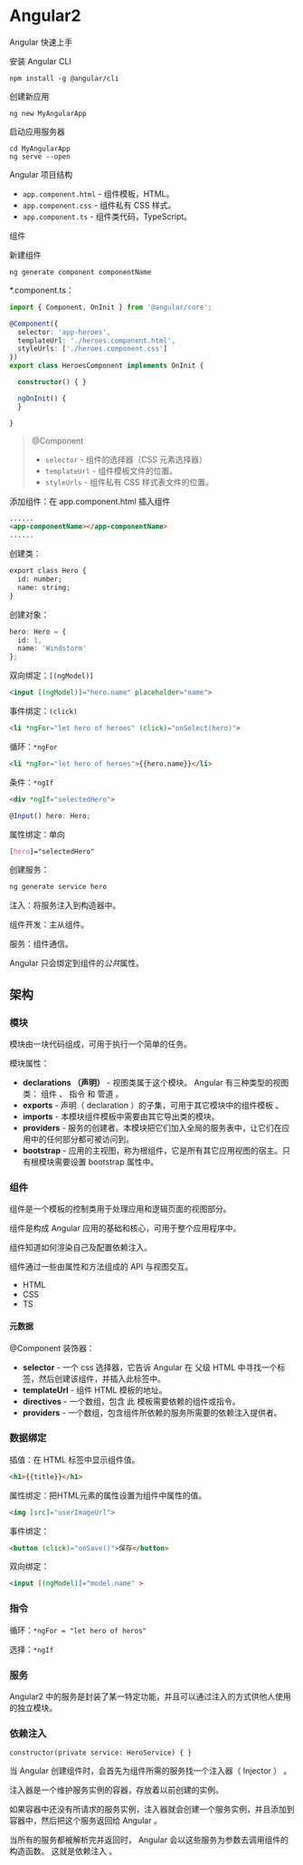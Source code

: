 # Angular2

Angular 快速上手

安装 Angular CLI 

```shell
npm install -g @angular/cli
```

创建新应用

```shell
ng new MyAngularApp
```

启动应用服务器

```shell
cd MyAngularApp
ng serve --open
```

Angular 项目结构

- `app.component.html` - 组件模板，HTML。
- `app.component.css` - 组件私有 CSS 样式。
- `app.component.ts` - 组件类代码，TypeScript。

组件

新建组件

```shell
ng generate component componentName
```

*.component.ts：

```ts
import { Component, OnInit } from '@angular/core';

@Component({
  selector: 'app-heroes',
  templateUrl: './heroes.component.html',
  styleUrls: ['./heroes.component.css']
})
export class HeroesComponent implements OnInit {

  constructor() { }

  ngOnInit() {
  }

}
```

> @Component
>
> - `selector` - 组件的选择器（CSS 元素选择器）
> - `templateUrl` - 组件模板文件的位置。
> - `styleUrls` - 组件私有 CSS 样式表文件的位置。

添加组件：在 app.component.html 插入组件

```html
......
<app-componentName></app-componentName>
......
```

创建类：

```html
export class Hero {
  id: number;
  name: string;
}
```

创建对象：

```ts
hero: Hero = {
  id: 1,
  name: 'Windstorm'
};
```

双向绑定：`[(ngModel)]` 

```html
<input [(ngModel)]="hero.name" placeholder="name">
```

事件绑定：`(click)` 

```html
<li *ngFor="let hero of heroes" (click)="onSelect(hero)">
```

循环：`*ngFor` 

```html
<li *ngFor="let hero of heroes">{{hero.name}}</li>
```

条件：`*ngIf` 

```html
<div *ngIf="selectedHero">
```



```ts
@Input() hero: Hero;
```

属性绑定：单向

```css
[hero]="selectedHero"
```

创建服务：

```html
ng generate service hero
```

注入：将服务注入到构造器中。





组件开发：主从组件。

服务：组件通信。

Angular 只会绑定到组件的*公共*属性。



## 架构

### 模块

模块由一块代码组成，可用于执行一个简单的任务。

模块属性：

- **declarations （声明）** - 视图类属于这个模块。 Angular 有三种类型的视图类： 组件 、 指令 和 管道 。
- **exports** - 声明（ declaration ）的子集，可用于其它模块中的组件模板 。
- **imports** - 本模块组件模板中需要由其它导出类的模块。
- **providers** - 服务的创建者。本模块把它们加入全局的服务表中，让它们在应用中的任何部分都可被访问到。
- **bootstrap** - 应用的主视图，称为根组件，它是所有其它应用视图的宿主。只有根模块需要设置 bootstrap 属性中。

### 组件

组件是一个模板的控制类用于处理应用和逻辑页面的视图部分。

组件是构成 Angular 应用的基础和核心，可用于整个应用程序中。

组件知道如何渲染自己及配置依赖注入。

组件通过一些由属性和方法组成的 API 与视图交互。

- HTML
- CSS
- TS

#### 元数据

@Component 装饰器：

- **selector** - 一个 css 选择器，它告诉 Angular 在 父级 HTML 中寻找一个标签，然后创建该组件，并插入此标签中。
- **templateUrl** - 组件 HTML 模板的地址。
- **directives** - 一个数组，包含 此 模板需要依赖的组件或指令。
- **providers** - 一个数组，包含组件所依赖的服务所需要的依赖注入提供者。

### 数据绑定

插值：在 HTML 标签中显示组件值。

```html
<h1>{{title}}</h1>
```

属性绑定：把HTML元素的属性设置为组件中属性的值。 

```html
<img [src]="userImageUrl">
```

事件绑定：

```html
<button (click)="onSave()">保存</button>
```

双向绑定：

```html
<input [(ngModel)]="model.name" >
```

### 指令

循环：`*ngFor = "let hero of heros"` 

选择：`*ngIf` 



### 服务

Angular2 中的服务是封装了某一特定功能，并且可以通过注入的方式供他人使用的独立模块。

### 依赖注入

```
constructor(private service: HeroService) { }
```

当 Angular 创建组件时，会首先为组件所需的服务找一个注入器（ Injector ） 。

注入器是一个维护服务实例的容器，存放着以前创建的实例。

如果容器中还没有所请求的服务实例，注入器就会创建一个服务实例，并且添加到容器中，然后把这个服务返回给 Angular 。

当所有的服务都被解析完并返回时， Angular 会以这些服务为参数去调用组件的构造函数。 这就是依赖注入 。